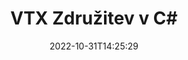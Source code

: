 ---
############################# Static ############################
layout: "auto-gen-merge"
date: 2022-10-31T14:25:29
draft: false
otherformats: mhtml odp ods odt one otp ott pdf pps ppsx ppt pptx rtf tex vdx vsdm

############################# Head ############################
head_title: "Spoji datoteke VTX v C# | VTX Združitev"
head_description: "Spojite več datotek VTX v eno datoteko z API-jem za združevanje dokumentov C# .NET. Združite določene strani ali obsege strani iz različnih dokumentov v en sam dokument."

############################# Header ############################
title: "VTX Združitev v C#"
description: "Spojite VTX z nekaj vrsticami kode .NET."
bg_image: "https://cms.admin.containerize.com/templates/aspose/App_Themes/V3/images/bg/header1.png"
bg_overlay: false
button:
    enable: true
    icon: "fas fa-arrow-down"
    label: "Prenesite brezplačno preskusno različico"
    link: "https://downloads.groupdocs.com/merger/net"

############################# SubMenu ############################
submenu:
    enable: true

    left:
        img_alt: "GroupDocs.Merger for .NET"
        image: "https://cms.admin.containerize.com/templates/groupdocs/images/product-logos/90x90-noborder/groupdocs-merger-net.png"
        product: "GroupDocs.Merger"
        platform: ".NET"

    middle:
        button:

            # button loop
            - link: "https://apireference.groupdocs.com/merger/net"
              text: "API Reference"

            # button loop
            - link: "https://github.com/groupdocs-merger"
              text: "Primeri kod"

            # button loop
            - link: "https://products.groupdocs.app/merger/family"
              text: "Predstavitve v živo"

            # button loop
            - link: "https://purchase.groupdocs.com/pricing/merger/net"
              text: "Cenitev"

    right:
        link_download: "https://downloads.groupdocs.com/merger"
        link_learn: "https://docs.groupdocs.com/merger/net"
        link_buy: "https://purchase.groupdocs.com"

############################# About ############################
about:
    enable: true
    title: "O API-ju GroupDocs.Merger for .NET"
    content: |
        [GroupDocs.Merger for .NET](/sl/merger/net/) ponuja priročno rešitev za združevanje več datotek PDF, Microsoft Office (Word, Excel, PowerPoint, OneNote), OpenDocument, HTML, slik in veliko drugih dokumentov v eno datoteko znotraj aplikacij .NET. GroupDocs.Merger vam bo prihranil veliko truda, saj lahko združite VTX dokumente - ni vam treba nameščati programske opreme tretjih oseb, namiznih aplikacij ali vtičnikov. Zdaj je nepotrebno izgubljati čas in ročno spajati datoteke! Poslanstvo GroupDocs je zagotoviti najboljšo kakovost in poenostaviti potek dela za obdelavo dokumentov.
        
        GroupDocs.Merger API je prava izbira za korporativne rešitve, ki potrebujejo funkcije združevanja datotek. Ti API-ji so dobro podprti na vseh glavnih operacijskih sistemih in platformah, vključno z .NET Framework, .NET Standard, .NET Core, Mono.

############################# Steps ############################
steps:
    enable: true
    title_left: "Kako združiti več datotek VTX"
    content_left: |
        [GroupDocs.Merger for .NET](/sl/merger/net/) razvijalcem izdelka .NET olajša združevanje dveh ali več datotek VTX znotraj njihovih aplikacij z implementacijo nekaj preprostih korakov.
        
        * Ustvarite nov primerek **Merger** in podajte pot izvornega dokumenta kot parameter konstruktorja.
        * Pokličite **Join** razreda **Merger** in posredujte drugo pot izvornega dokumenta.
        * Pokličite **Save** razreda **Merger**, da shranite združeni dokument.

    title_right: "Sistemske zahteve"
    content_right: |
        API-ji GroupDocs.Merger for .NET so podprti na vseh glavnih platformah in operacijskih sistemih. Preden izvedete spodnjo kodo, se prepričajte, da imate v sistemu nameščene naslednje predpogoje.

        * Operacijski sistemi: Microsoft Windows, Linux, MacOS
        * Razvojna okolja: Visual Studio, Xamarin, MonoDevelop
        * Ogrodja: .NET Framework, .NET Standard, .NET Core, Mono
        * Prenesite najnovejšo različico GroupDocs.Merger for .NET iz [NuGet](https://www.nuget.org/packages/groupdocs.merger)
         
    code: |
     {{% merger/additional-styles %}}
     {{< merger/code-merger title="Kako združiti datoteke VTX s primerom kode C#">}}

        ```csharp    
        // Spoji datoteke VTX z API-jem GroupDocs.Merger
        // Ustvari združitev z vhodnim dokumentom VTX
        using (Merger merger = new Merger("input1.vtx"))
          {
            // Pokličite metodo Join primerka razreda Merger in posredujte drugo pot izvornega dokumenta
            merger.Join("input2.vtx");
    
            // Pokličite metodo Shrani primerka razreda Merger, da shranite združeni dokument
            merger.Save("merged-file.vtx");
          }
        ```
     {{< /merger/code-merger >}}

############################# Demos ############################
demos:
    enable: true
    title: "Predstavitve v živo – spletna aplikacija za spajanje dokumentov"
    content: |
       Združite več kot eno datoteko VTX tako, da obiščete spletno mesto [GroupDocs.Merger Live Demos](https://products.groupdocs.app/merger/vtx).
       Predstavitev v živo ima naslednje prednosti.
        
############################# About Formats ############################
about_formats:
    enable: true

############################# More Formats ############################
more_formats:
    enable: true
    title: "Združevanje drugih formatov dokumentov"
    content: |
        API za združevanje dokumentov .NET za oblike datotek in slike. Združite nekaj priljubljenih formatov dokumentov, kot je navedeno spodaj.

############################# Back to top ###############################
back_to_top:
    enable: true
---